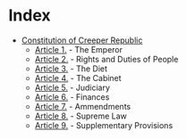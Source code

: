 # Index

- [Constitution of Creeper Republic](https://github.com/Creeper0004/Constitution-of-Creeper-Republic/blob/master/Constitution.md#constitution-of-creeper-republic)
  - [Article 1.](https://github.com/Creeper0004/Constitution-of-Creeper-Republic/blob/master/Constitution.md#article-1) - The Emperor
  - [Article 2.](https://github.com/Creeper0004/Constitution-of-Creeper-Republic/blob/master/Constitution.md#article-2) - Rights and Duties of People
  - [Article 3.](https://github.com/Creeper0004/Constitution-of-Creeper-Republic/blob/master/Constitution.md#article-3) - The Diet
  - [Article 4.](https://github.com/Creeper0004/Constitution-of-Creeper-Republic/blob/master/Constitution.md#article-4) - The Cabinet
  - [Article 5.](https://github.com/Creeper0004/Constitution-of-Creeper-Republic/blob/master/Constitution.md#article-5) - Judiciary
  - [Article 6.](https://github.com/Creeper0004/Constitution-of-Creeper-Republic/blob/master/Constitution.md#article-6) - Finances
  - [Article 7.](https://github.com/Creeper0004/Constitution-of-Creeper-Republic/blob/master/Constitution.md#article-7) - Ammendments
  - [Article 8.](https://github.com/Creeper0004/Constitution-of-Creeper-Republic/blob/master/Constitution.md#article-8) - Supreme Law
  - [Article 9.](https://github.com/Creeper0004/Constitution-of-Creeper-Republic/blob/master/Constitution.md#article-9) - Supplementary Provisions
